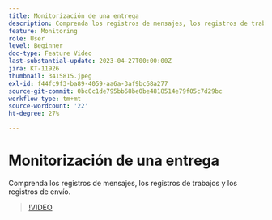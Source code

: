 ```yaml
---
title: Monitorización de una entrega
description: Comprenda los registros de mensajes, los registros de trabajos y los registros de envío.
feature: Monitoring
role: User
level: Beginner
doc-type: Feature Video
last-substantial-update: 2023-04-27T00:00:00Z
jira: KT-11926
thumbnail: 3415815.jpeg
exl-id: f44fc9f3-ba89-4059-aa6a-3af9bc68a277
source-git-commit: 0bc0c1de795bb68be0be4818514e79f05c7d29bc
workflow-type: tm+mt
source-wordcount: '22'
ht-degree: 27%

---
```


# Monitorización de una entrega

Comprenda los registros de mensajes, los registros de trabajos y los registros de envío.

>[!VIDEO](https://video.tv.adobe.com/v/3415815/?learn=on)

